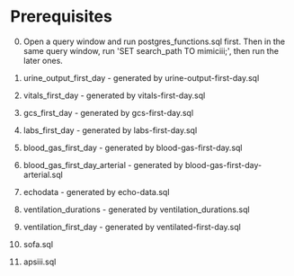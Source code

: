 # Prerequisites

0) Open a query window and run postgres_functions.sql first. Then in the same query window, run 'SET search_path TO mimiciii;', then run the later ones.
1) urine_output_first_day - generated by urine-output-first-day.sql
2) vitals_first_day - generated by vitals-first-day.sql
3) gcs_first_day - generated by gcs-first-day.sql
4) labs_first_day - generated by labs-first-day.sql
5) blood_gas_first_day - generated by blood-gas-first-day.sql
6) blood_gas_first_day_arterial - generated by blood-gas-first-day-arterial.sql
7) echodata - generated by echo-data.sql
8) ventilation_durations - generated by ventilation_durations.sql
9) ventilation_first_day - generated by ventilated-first-day.sql

1) sofa.sql
2) apsiii.sql
